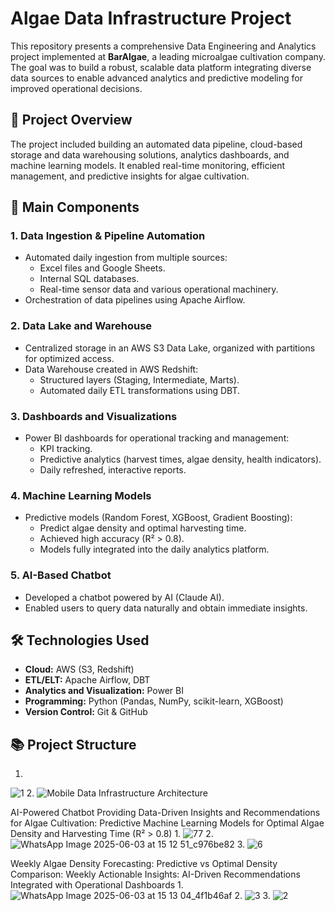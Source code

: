 # Algae Data Infrastructure Project

This repository presents a comprehensive Data Engineering and Analytics project implemented at **BarAlgae**, a leading microalgae cultivation company. The goal was to build a robust, scalable data platform integrating diverse data sources to enable advanced analytics and predictive modeling for improved operational decisions.

## 🚩 Project Overview

The project included building an automated data pipeline, cloud-based storage and data warehousing solutions, analytics dashboards, and machine learning models. It enabled real-time monitoring, efficient management, and predictive insights for algae cultivation.

## 🔗 Main Components

### 1. Data Ingestion & Pipeline Automation
- Automated daily ingestion from multiple sources:
  - Excel files and Google Sheets.
  - Internal SQL databases.
  - Real-time sensor data and various operational machinery.
- Orchestration of data pipelines using Apache Airflow.

### 2. Data Lake and Warehouse
- Centralized storage in an AWS S3 Data Lake, organized with partitions for optimized access.
- Data Warehouse created in AWS Redshift:
  - Structured layers (Staging, Intermediate, Marts).
  - Automated daily ETL transformations using DBT.

### 3. Dashboards and Visualizations
- Power BI dashboards for operational tracking and management:
  - KPI tracking.
  - Predictive analytics (harvest times, algae density, health indicators).
  - Daily refreshed, interactive reports.

### 4. Machine Learning Models
- Predictive models (Random Forest, XGBoost, Gradient Boosting):
  - Predict algae density and optimal harvesting time.
  - Achieved high accuracy (R² > 0.8).
  - Models fully integrated into the daily analytics platform.

### 5. AI-Based Chatbot
- Developed a chatbot powered by AI (Claude AI).
- Enabled users to query data naturally and obtain immediate insights.

## 🛠 Technologies Used
- **Cloud:** AWS (S3, Redshift)
- **ETL/ELT:** Apache Airflow, DBT
- **Analytics and Visualization:** Power BI
- **Programming:** Python (Pandas, NumPy, scikit-learn, XGBoost)
- **Version Control:** Git & GitHub

## 📚 Project Structure
1.
![1](https://github.com/user-attachments/assets/1c20392d-a589-4bde-ab38-24a285b191ef)
2.
![Mobile Data Infrastructure Architecture](https://github.com/user-attachments/assets/4567802f-e1a7-482d-8a8b-0fb80708668b)


AI-Powered Chatbot Providing Data-Driven Insights and Recommendations for Algae Cultivation:
Predictive Machine Learning Models for Optimal Algae Density and Harvesting Time (R² > 0.8)
1.
![77](https://github.com/user-attachments/assets/d352a00c-545e-4703-8428-fc59560aa567)
2.
![WhatsApp Image 2025-06-03 at 15 12 51_c976be82](https://github.com/user-attachments/assets/b6ccb7be-3f92-4855-b118-b80df63b82a1)
3.
![6](https://github.com/user-attachments/assets/875e67b6-9308-4d5b-9c87-e0089689b3d7)

Weekly Algae Density Forecasting: Predictive vs Optimal Density Comparison:
Weekly Actionable Insights: AI-Driven Recommendations Integrated with Operational Dashboards
1.
![WhatsApp Image 2025-06-03 at 15 13 04_4f1b46af](https://github.com/user-attachments/assets/1b22ad0a-d856-40df-a04c-9619fbf6242b)
2.
![3](https://github.com/user-attachments/assets/7cd3f714-d4dc-4311-994e-3bf8721906d8)
3.
![2](https://github.com/user-attachments/assets/084f4a59-8ace-4eb2-853c-b24726e77708)






